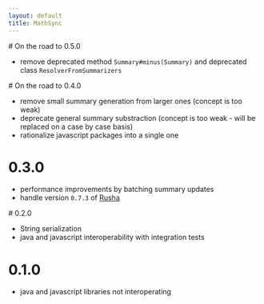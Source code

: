 ```yaml
---
layout: default
title: MathSync
---
```


# On the road to 0.5.0

* remove deprecated method `Summary#minus(Summary)` and deprecated class `ResolverFromSummarizers`

# On the road to 0.4.0

* remove small summary generation from larger ones (concept is too weak)
* deprecate general summary substraction (concept is too weak - will be replaced on a case by case basis)
* rationalize javascript packages into a single one

# 0.3.0

* performance improvements by batching summary updates
* handle version `0.7.3` of [Rusha](https://github.com/srijs/rusha)

# 0.2.0

* String serialization
* java and javascript interoperability with integration tests

# 0.1.0

* java and javascript libraries not interoperating
